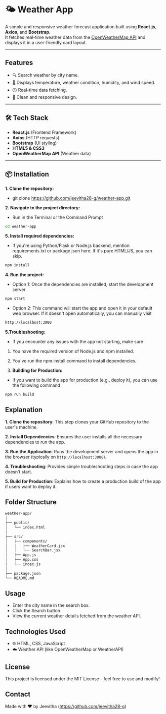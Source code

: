 # 🌤️ Weather App

A simple and responsive weather forecast application built using **React.js**, **Axios**, and **Bootstrap**.  
It fetches real-time weather data from the [OpenWeatherMap API](https://openweathermap.org/api) and displays it in a user-friendly card layout.

---

## Features
- 🔍 Search weather by city name.
- 🌡️ Displays temperature, weather condition, humidity, and wind speed.
- 🕒 Real-time data fetching.
- 🎨 Clean and responsive design.

---

## 🛠️ Tech Stack
- **React.js** (Frontend Framework)
- **Axios** (HTTP requests)
- **Bootstrap** (UI styling)
- **HTML5 & CSS3**
- **OpenWeatherMap API** (Weather data)

---

## 📦 Installation
**1. Clone the repository:**
- git clone https://github.com/jeevitha28-g/weather-app.git

**2. Navigate to the project directory:**
- Run in the Terminal or the Command Prompt
```bash  
cd weather-app
```

**5. Install required dependencies:**
- If you're using Python/Flask or Node.js backend, mention requirements.txt or package.json here. If it's pure HTML/JS, you can skip.
```bash
npm install
```

**4. Run the project:**
- Option 1: Once the dependencies are installed, start the development server
```bash
npm start
```

- Option 2: This command will start the app and open it in your default web browser. If it doesn't open automatically, you can manually visit
```bash
http://localhost:3000
```

**5.Troubleshooting:**
- If you encounter any issues with the app not starting, make sure
1. You have the required version of Node.js and npm installed.
2. You’ve run the npm install command to install dependencies.

6. **Building for Production:**
- If you want to build the app for production (e.g., deploy it), you can use the following command
```bash
npm run build
```


## Explanation
**1. Clone the repository**: This step clones your GitHub repository to the user's machine.

**2. Install Dependencies**: Ensures the user installs all the necessary dependencies to run the app.

**3. Run the Application**: Runs the development server and opens the app in the browser (typically on `http://localhost:3000`).

**4. Troubleshooting**: Provides simple troubleshooting steps in case the app doesn’t start.

**5. Build for Production**: Explains how to create a production build of the app if users want to deploy it.



## Folder Structure
```bash
weather-app/
│
├── public/
│   └── index.html
│
├── src/
│   ├── components/
│   │   ├── WeatherCard.jsx
│   │   └── SearchBar.jsx
│   ├── App.js
│   ├── App.css
│   └── index.js
│
├── package.json
└── README.md
```


## Usage
- Enter the city name in the search box.
- Click the Search button.
- View the current weather details fetched from the weather API.


## Technologies Used
- 🌐 HTML, CSS, JavaScript
- ☁️ Weather API (like OpenWeatherMap or WeatherAPI)


## License
This project is licensed under the MIT License - feel free to use and modify!


## Contact
Made with ❤️ by Jeevitha (https://github.com/jeevitha28-g)
